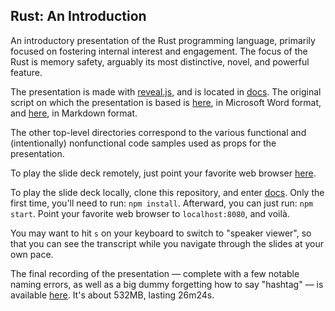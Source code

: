 Rust: An Introduction
---------------------

An introductory presentation of the Rust programming language, primarily focused
on fostering internal interest and engagement. The focus of the Rust is memory
safety, arguably its most distinctive, novel, and powerful feature.

The presentation is made with [reveal.js](https://revealjs.com/), and is located
in [docs](/docs). The original script on which the presentation
is based is [here](/docs/doc/Rust%20Talk%202023.11.09.docx), in
Microsoft Word format, and [here](docs/doc/Rust%20Talk%202023.11.09.md), in
Markdown format.

The other top-level directories correspond to the various functional and
(intentionally) nonfunctional code samples used as props for the presentation.

To play the slide deck remotely, just point your favorite web browser
[here](https://47degrees.github.io/rust-2023-11-09/).

To play the slide deck locally, clone this repository, and enter [docs](/docs).
Only the first time, you'll need to run: `npm install`. Afterward, you can just
run: `npm start`. Point your favorite web browser to `localhost:8080`, and
voilà.

You may want to hit `s` on your keyboard to switch to "speaker viewer", so that
you can see the transcript while you navigate through the slides at your own
pace.

The final recording of the presentation — complete with a few notable naming
errors, as well as a big dummy forgetting how to say "hashtag" — is available
[here](https://vimeo.com/882931143/41764a87e4). It's about 532MB, lasting
26m24s.
